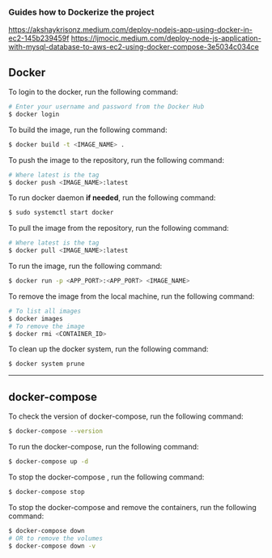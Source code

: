 ### Guides how to Dockerize the project
https://akshaykrisonz.medium.com/deploy-nodejs-app-using-docker-in-ec2-145b239459f
https://ljmocic.medium.com/deploy-node-js-application-with-mysql-database-to-aws-ec2-using-docker-compose-3e5034c034ce

## Docker

To login to the docker, run the following command:
```bash
# Enter your username and password from the Docker Hub
$ docker login
```

To build the image, run the following command:
```bash
$ docker build -t <IMAGE_NAME> .
````

To push the image to the repository, run the following command:
```bash
# Where latest is the tag
$ docker push <IMAGE_NAME>:latest
```

To run docker daemon **if needed**, run the following command:
```bash
$ sudo systemctl start docker
```

To pull the image from the repository, run the following command:
```bash
# Where latest is the tag
$ docker pull <IMAGE_NAME>:latest
```

To run the image, run the following command:
```bash
$ docker run -p <APP_PORT>:<APP_PORT> <IMAGE_NAME>
```

To remove the image from the local machine, run the following command:
```bash
# To list all images
$ docker images
# To remove the image
$ docker rmi <CONTAINER_ID>
```

To clean up the docker system, run the following command:
```bash
$ docker system prune
```

---

## docker-compose

To check the version of docker-compose, run the following command:
```bash
$ docker-compose --version
```

To run the docker-compose, run the following command:
```bash
$ docker-compose up -d
```

To stop the docker-compose , run the following command:
```bash
$ docker-compose stop
```

To stop the docker-compose and remove the containers, run the following command:
```bash
$ docker-compose down
# OR to remove the volumes
$ docker-compose down -v
```